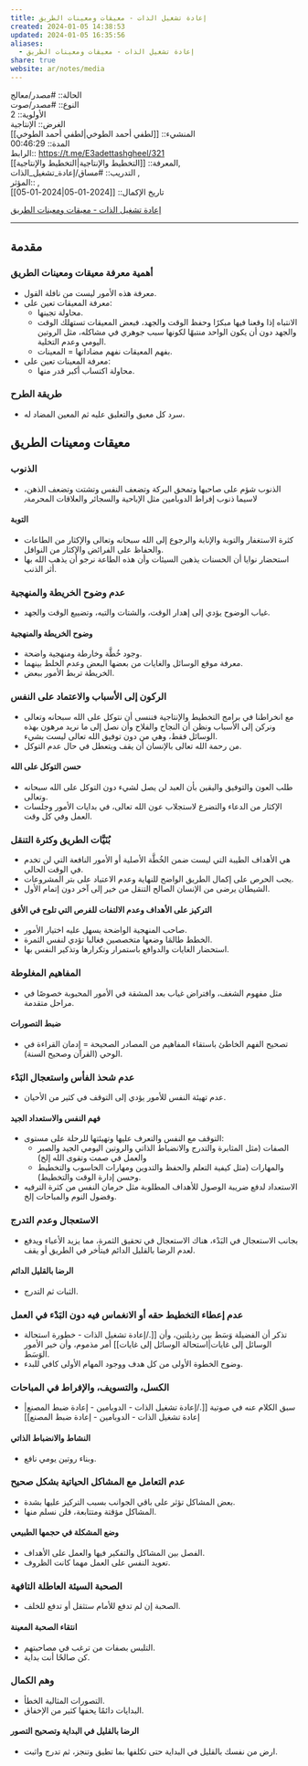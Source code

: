 ```yaml
---
title: إعادة تشغيل الذات - معيقات ومعينات الطريق
created: 2024-01-05 14:38:53
updated: 2024-01-05 16:35:56
aliases:
  - إعادة تشغيل الذات - معيقات ومعينات الطريق
share: true
website: ar/notes/media
---
```


الحالة:: #مصدر/معالج  
النوع:: #مصدر/صوت  
اﻷولوية:: 2  
الغرض:: الإنتاجية  
المنشيء:: [[لطفي أحمد الطوخي|لطفي أحمد الطوخي]]  
المدة:: 00:46:29  
الرابط:: <https://t.me/E3adettashgheel/321>  
المعرفة:: [[التخطيط واﻹنتاجية|التخطيط واﻹنتاجية]],  
التدريب:: #مساق/إعادة_تشغيل_الذات ,  
المؤثر:: ,  
تاريخ اﻹكمال:: [[2024-01-05|2024-01-05]]

[إعادة تشغيل الذات - معيقات ومعينات الطريق](https://t.me/E3adettashgheel/320)

---

## مقدمة

### أهمية معرفة معيقات ومعينات الطريق

- معرفة هذه الأمور ليست من نافلة القول.
- معرفة المعيقات تعين على:
	- محاولة تجبنها.
	- الانتباه إذا وقعنا فيها مبكرًا وحفظ الوقت والجهد، فبعض المعيقات تستهلك الوقت والجهد دون أن يكون الواحد منتبهًا لكونها سبب جوهري في مشاكله، مثل الروتين اليومي وعدم التخلية.
	- بفهم المعيقات نفهم مضاداتها = المعينات.
- معرفة المعينات تعين على:
	- محاولة اكتساب أكبر قدر منها.

### طريقة الطرح

- سرد كل معيق والتعليق عليه ثم المعين المضاد له.

## معيقات ومعينات الطريق

### الذنوب

- الذنوب شؤم على صاحبها وتمحق البركة وتضعف النفس وتشتت وتضعف الذهن، لاسيما ذنوب إفراط الدوبامين مثل الإباحية والسجائر والعلاقات المحرمة٫

#### التوبة

- كثرة الاستغفار والتوبة والإنابة والرجوع إلى الله سبحانه وتعالى والإكثار من الطاعات والحفاظ على الفرائض والإكثار من النوافل.
- استحضار نوايا أن الحسنات يذهبن السيئات وأن هذه الطاعة نرجو أن يذهب الله بها أثر الذنب.

### عدم وضوح الخريطة والمنهجية

- غياب الوضوح يؤدي إلى إهدار الوقت، والشتات والتيه، وتضييع الوقت والجهد.

#### وضوح الخريطة والمنهجية

- وجود خُطَّة وخارطة ومنهجية واضحة.
- معرفة موقع الوسائل والغايات من بعضها البعض وعدم الخلط بينهما.
- الخريطة تربط الأمور ببعض.

### الركون إلى الأسباب والاعتماد على النفس

- مع انخراطنا في برامج التخطيط والإنتاجية فننسى أن نتوكل على الله سبحانه وتعالى ونركن إلى الأسباب ونظن أن النجاح والفلاح وأن نصل إلى ما نريد مرهون بهذه الوسائل فقط، وهي من دون توفيق الله تعالى ليست بشيء.
- من رحمة الله تعالى بالإنسان أن يقف ويتعطل في حال عدم التوكل.

#### حسن التوكل على الله

- طلب العون والتوفيق واليقين بأن العبد لن يصل لشيء دون التوكل على الله سبحانه وتعالى.
- الإكثار من الدعاء والتضرع لاستجلاب عون الله تعالى، في بدايات الأمور وجلسات العمل وفي كل وقت.

### بُنَيَّات الطريق وكثرة التنقل

- هي الأهداف الطيبة التي ليست ضمن الخُطَّة الأصلية أو الأمور النافعة التي لن تخدم في الوقت الحالي.
- يجب الحرص على إكمال الطريق الواضح للنهاية وعدم الاعتياد على بتر المشروعات.
- الشيطان يرضى من الإنسان الصالح التنقل من خير إلى آخر دون إتمام الأول.

#### التركيز على الأهداف وعدم الالتفات للفرص التي تلوح في الأفق

- صاحب المنهجية الواضحة يسهل عليه اختيار الأمور.
- الخطط طالمَا وضعها متخصصين فغالبا تؤدي لنفس الثمرة.
- استحضار الغايات والدوافع باستمرار وتكرارها وتذكير النفس بها.

### المفاهيم المغلوطة

- مثل مفهوم الشغف، وافتراض غياب بعد المشقة في الأمور المحبوبة خصوصًا في مراحل متقدمة.

#### ضبط التصورات

- تصحيح الفهم الخاطئ باستقاء المفاهيم من المصادر الصحيحة = إدمان القراءة في الوحي (القرآن وصحيح السنة).

### عدم شحذ الفأس واستعجال البَدْء

- عدم تهيئة النفس للأمور يؤدي إلى التوقف في كثير من الأحيان.

#### فهم النفس والاستعداد الجيد

- التوقف مع النفس والتعرف عليها وتهيئتها للرحلة على مستوى:
	- الصفات (مثل المثابرة والتدرج والانضباط الذاتي والروتين اليومي الجيد والصبر والعمل في صمت وتقوى الله إلخ)
	- والمهارات (مثل كيفية التعلم والحفظ والتدوين ومهارات الحاسوب والتخطيط وحسن إدارة الوقت والتخطيط).
- الاستعداد لدفع ضريبة الوصول للأهداف المطلوبة مثل حرمان النفس من كثرة الترفيه وفضول النوم والمباحات إلخ.

### الاستعجال وعدم التدرج

- بجانب الاستعجال في البَدْء، هناك الاستعجال في تحقيق الثمرة، مما يزيد الأعباء ويدفع لعدم الرضا بالقليل الدائم فيتأخر في الطريق أو يقف.

#### الرضا بالقليل الدائم

- الثبات ثم التدرج.

### عدم إعطاء التخطيط حقه أو الانغماس فيه دون البَدْء في العمل

- تذكر أن الفضيلة وَسَط بين رذيلتين، وأن [[./إعادة تشغيل الذات - خطورة استحالة الوسائل إلى غايات|استحالة الوسائل إلى غايات]] أمر مذموم، وأن خير الأمور الوَسَط.
- وضوح الخطوة الأولى من كل هدف ووجود المهام الأولى كافي للبدء.

### الكسل، والتسويف، والإفراط في المباحات

- سبق الكلام عنه في صوتية [[./إعادة تشغيل الذات - الدوبامين - إعادة ضبط المصنع|إعادة تشغيل الذات - الدوبامين - إعادة ضبط المصنع]]

#### النشاط والانضباط الذاتي

- وبناء روتين يومي نافع.

### عدم التعامل مع المشاكل الحياتية بشكل صحيح

- بعض المشاكل تؤثر على باقي الجوانب بسبب التركيز عليها بشدة.
- المشاكل مؤقتة ومتتابعة، فلن نسلم منها.

#### وضع المشكلة في حجمها الطبيعي

- الفصل بين المشاكل والتفكير فيها والعمل على الأهداف.
- تعويد النفس على العمل مهما كانت الظروف.

### الصحبة السيئة العاطلة التافهة

- الصحبة إن لم تدفع للأمام ستثقل أو تدفع للخلف.

#### انتقاء الصحبة المعينة

- التلبس بصفات من ترغب في مصاحبتهم.
- كن صالحًا أنت بداية.

### وهم الكمال

- التصورات المثالية الخطأ.
- البدايات دائمًا يحفها كثير من الإخفاق.

#### الرضا بالقليل في البداية وتصحيح التصور

- ارض من نفسك بالقليل في البداية حتى تكلفها بما تطيق وتنجز، ثم تدرج واثبت.
